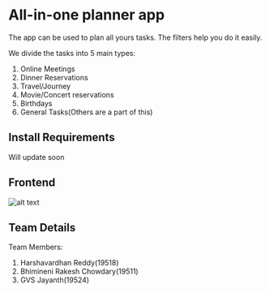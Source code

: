 # All-in-one planner app

The app can be used to plan all yours tasks. The filters help you do it easily.

We divide the tasks into 5 main types:
1) Online Meetings
2) Dinner Reservations
3) Travel/Journey
4) Movie/Concert reservations
5) Birthdays
6) General Tasks(Others are a part of this)

## Install Requirements

Will update soon

## Frontend
![alt text](https://github.com/Pupking/Planner/blob/main/Documentation/frontendv1.png)

## Team Details

Team Members:
1) Harshavardhan Reddy(19518)
2) Bhimineni Rakesh Chowdary(19511)
3) GVS Jayanth(19524)
